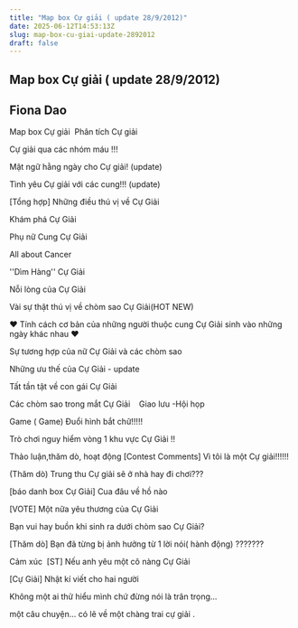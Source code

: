 ```yaml
---
title: "Map box Cự giải ( update 28/9/2012)"
date: 2025-06-12T14:53:13Z
slug: map-box-cu-giai-update-2892012
draft: false
---
```


## Map box Cự giải ( update 28/9/2012)

## Fiona Dao

Map box Cự giải ​ 
 Phân tích Cự giải
 
 Cự giải qua các nhóm máu !!!
 
 Mật ngữ hằng ngày cho Cự giải! (update)
 
 Tình yêu Cự giải với các cung!!! (update)
 
 [Tổng hợp] Những điều thú vị về Cự Giải
 
 Khám phá Cự Giải
 
 Phụ nữ Cung Cự Giải
 
 All about Cancer
 
 ''Dìm Hàng'' Cự Giải
 
 Nỗi lòng của Cự Giải
 
 Vài sự thật thú vị về chòm sao Cự Giải(HOT NEW)
 
 ♥ Tính cách cơ bản của những người thuộc cung Cự Giải sinh vào những ngày khác nhau ♥
 
 Sự tương hợp của nữ Cự Giải và các chòm sao
 
 Những ưu thế của Cự Giải - update
 
 Tất tần tật về con gái Cự Giải
 
 Các chòm sao trong mắt Cự Giải
 ​ ​ ​ Giao lưu -Hội họp
 
 Game​ 
 ( Game) Đuổi hình bắt chữ!!!!!
 
 Trò chơi nguy hiểm vòng 1 khu vực Cự Giải !!
 
 Thảo luận,thăm dò, hoạt động​ 
 [Contest Comments] Vì tôi là một Cự giải!!!!!!
 
 (Thăm dò) Trung thu Cự giải sẽ ở nhà hay đi chơi???
 
 [báo danh box Cự Giải] Cua đâu về hồ nào
 
 [VOTE] Một nữa yêu thương của Cự Giải
 
 Bạn vui hay buồn khi sinh ra dưới chòm sao Cự Giải?
 
 [Thăm dò] Bạn đã từng bị ảnh hưởng từ 1 lời nói( hành động) ???????
 
 Cảm xúc​ ​ [ST] Nếu anh yêu một cô nàng Cự Giải
 
 [Cự Giải] Nhật kí viết cho hai người
 
 Không một ai thử hiểu mình chứ đừng nói là trân trọng...
 
 một câu chuyện... có lẽ về một chàng trai cự giải .